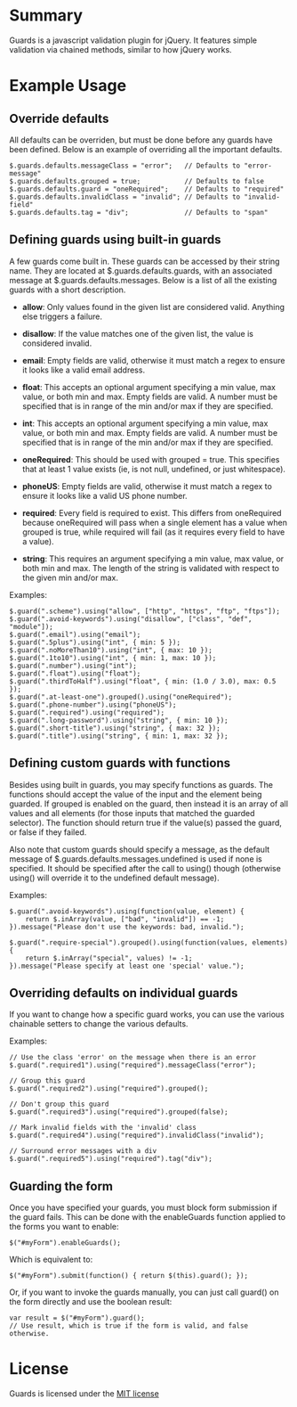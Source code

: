 # Summary

Guards is a javascript validation plugin for jQuery.  It features
simple validation via chained methods, similar to how jQuery works.

# Example Usage

## Override defaults

All defaults can be overriden, but must be done before any guards have
been defined.  Below is an example of overriding all the important
defaults.

    $.guards.defaults.messageClass = "error";   // Defaults to "error-message"
    $.guards.defaults.grouped = true;           // Defaults to false
    $.guards.defaults.guard = "oneRequired";    // Defaults to "required"
    $.guards.defaults.invalidClass = "invalid"; // Defaults to "invalid-field"
    $.guards.defaults.tag = "div";              // Defaults to "span"

## Defining guards using built-in guards

A few guards come built in.  These guards can be accessed by their
string name.  They are located at $.guards.defaults.guards, with an
associated message at $.guards.defaults.messages.  Below is a list of
all the existing guards with a short description.

* **allow**: Only values found in the given list are considered valid.
  Anything else triggers a failure.

* **disallow**: If the value matches one of the given list, the value
  is considered invalid.

* **email**: Empty fields are valid, otherwise it must match a regex
  to ensure it looks like a valid email address.

* **float**: This accepts an optional argument specifying a min value,
  max value, or both min and max.  Empty fields are valid.  A number
  must be specified that is in range of the min and/or max if they are
  specified.

* **int**: This accepts an optional argument specifying a min value,
  max value, or both min and max.  Empty fields are valid.  A number
  must be specified that is in range of the min and/or max if they are
  specified.

* **oneRequired**: This should be used with grouped = true.  This
  specifies that at least 1 value exists (ie, is not null, undefined,
  or just whitespace).

* **phoneUS**: Empty fields are valid, otherwise it must match a regex
  to ensure it looks like a valid US phone number.

* **required**: Every field is required to exist.  This differs from
  oneRequired because oneRequired will pass when a single element has
  a value when grouped is true, while required will fail (as it
  requires every field to have a value).

* **string**: This requires an argument specifying a min value, max
  value, or both min and max.  The length of the string is validated
  with respect to the given min and/or max.

Examples:

    $.guard(".scheme").using("allow", ["http", "https", "ftp", "ftps"]);
    $.guard(".avoid-keywords").using("disallow", ["class", "def", "module"]);
    $.guard(".email").using("email");
    $.guard(".5plus").using("int", { min: 5 });
    $.guard(".noMoreThan10").using("int", { max: 10 });
    $.guard(".1to10").using("int", { min: 1, max: 10 });
    $.guard(".number").using("int");
    $.guard(".float").using("float");
    $.guard(".thirdToHalf").using("float", { min: (1.0 / 3.0), max: 0.5 });
    $.guard(".at-least-one").grouped().using("oneRequired");
    $.guard(".phone-number").using("phoneUS");
    $.guard(".required").using("required");
    $.guard(".long-password").using("string", { min: 10 });
    $.guard(".short-title").using("string", { max: 32 });
    $.guard(".title").using("string", { min: 1, max: 32 });

## Defining custom guards with functions

Besides using built in guards, you may specify functions as guards.
The functions should accept the value of the input and the element
being guarded.  If grouped is enabled on the guard, then instead it is
an array of all values and all elements (for those inputs that matched
the guarded selector).  The function should return true if the
value(s) passed the guard, or false if they failed.

Also note that custom guards should specify a message, as the default
message of $.guards.defaults.messages.undefined is used if none is
specified.  It should be specified after the call to using() though
(otherwise using() will override it to the undefined default
message).

Examples:

    $.guard(".avoid-keywords").using(function(value, element) {
        return $.inArray(value, ["bad", "invalid"]) == -1;
    }).message("Please don't use the keywords: bad, invalid.");

    $.guard(".require-special").grouped().using(function(values, elements) {
        return $.inArray("special", values) != -1;
    }).message("Please specify at least one 'special' value.");

## Overriding defaults on individual guards

If you want to change how a specific guard works, you can use the
various chainable setters to change the various defaults.

Examples:

    // Use the class 'error' on the message when there is an error
    $.guard(".required1").using("required").messageClass("error");

    // Group this guard
    $.guard(".required2").using("required").grouped();

    // Don't group this guard
    $.guard(".required3").using("required").grouped(false);

    // Mark invalid fields with the 'invalid' class
    $.guard(".required4").using("required").invalidClass("invalid");

    // Surround error messages with a div
    $.guard(".required5").using("required").tag("div");

## Guarding the form

Once you have specified your guards, you must block form submission if
the guard fails.  This can be done with the enableGuards function
applied to the forms you want to enable:

    $("#myForm").enableGuards();

Which is equivalent to:

    $("#myForm").submit(function() { return $(this).guard(); });

Or, if you want to invoke the guards manually, you can just call
guard() on the form directly and use the boolean result:

    var result = $("#myForm").guard();
    // Use result, which is true if the form is valid, and false otherwise.

# License

Guards is licensed under the [MIT license](http://github.com/on-site/Guards-Javascript-Validation/blob/master/MIT-LICENSE.txt)
